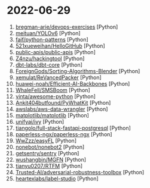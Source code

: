 # 2022-06-29

1. [bregman-arie/devops-exercises](https://github.com/bregman-arie/devops-exercises "Linux, Jenkins, AWS, SRE, Prometheus, Docker, Python, Ansible, Git, Kubernetes, Terraform, OpenStack, SQL, NoSQL, Azure, GCP, DNS, Elastic, Network, Virtualization. DevOps Interview Questions") [Python]
2. [meituan/YOLOv6](https://github.com/meituan/YOLOv6 "YOLOv6: a single-stage object detection framework dedicated to industrial applications.") [Python]
3. [faif/python-patterns](https://github.com/faif/python-patterns "A collection of design patterns/idioms in Python") [Python]
4. [521xueweihan/HelloGitHub](https://github.com/521xueweihan/HelloGitHub "分享 GitHub 上有趣、入门级的开源项目。Share interesting, entry-level open source projects on GitHub.") [Python]
5. [public-apis/public-apis](https://github.com/public-apis/public-apis "A collective list of free APIs") [Python]
6. [Z4nzu/hackingtool](https://github.com/Z4nzu/hackingtool "ALL IN ONE Hacking Tool For Hackers") [Python]
7. [dbt-labs/dbt-core](https://github.com/dbt-labs/dbt-core "dbt enables data analysts and engineers to transform their data using the same practices that software engineers use to build applications.") [Python]
8. [ForeignGods/Sorting-Algorithms-Blender](https://github.com/ForeignGods/Sorting-Algorithms-Blender "Sorting algorithms visualized using the Blender Python API.") [Python]
9. [xemulat/ReVancedPacker](https://github.com/xemulat/ReVancedPacker "FOSS ReVanced to Apk Packer (ReVanced Cli Wrapper) written in Python 3.10.5") [Python]
10. [huawei-noah/Efficient-AI-Backbones](https://github.com/huawei-noah/Efficient-AI-Backbones "Efficient AI Backbones including GhostNet, TNT and MLP, developed by Huawei Noah's Ark Lab.") [Python]
11. [WhaleFell/SMSBoom](https://github.com/WhaleFell/SMSBoom "短信轰炸/短信测压/ | 一个健壮免费的python短信轰炸程序，专门炸坏蛋蛋，百万接口，多线程全自动添加有效接口，支持异步协程百万并发，全免费的短信轰炸工具！！高一美术生开发全网首发！！") [Python]
12. [vinta/awesome-python](https://github.com/vinta/awesome-python "A curated list of awesome Python frameworks, libraries, software and resources") [Python]
13. [Ankit404butfound/PyWhatKit](https://github.com/Ankit404butfound/PyWhatKit "Send WhatsApp message at certain time and many other things.") [Python]
14. [awslabs/aws-data-wrangler](https://github.com/awslabs/aws-data-wrangler "Pandas on AWS - Easy integration with Athena, Glue, Redshift, Timestream, Neptune, OpenSearch, QuickSight, Chime, CloudWatchLogs, DynamoDB, EMR, SecretManager, PostgreSQL, MySQL, SQLServer and S3 (Parquet, CSV, JSON and EXCEL).") [Python]
15. [matplotlib/matplotlib](https://github.com/matplotlib/matplotlib "matplotlib: plotting with Python") [Python]
16. [unifyai/ivy](https://github.com/unifyai/ivy "The Unified Machine Learning Framework") [Python]
17. [tiangolo/full-stack-fastapi-postgresql](https://github.com/tiangolo/full-stack-fastapi-postgresql "Full stack, modern web application generator. Using FastAPI, PostgreSQL as database, Docker, automatic HTTPS and more.") [Python]
18. [paperless-ngx/paperless-ngx](https://github.com/paperless-ngx/paperless-ngx "A community-supported supercharged version of paperless: scan, index and archive all your physical documents") [Python]
19. [WwZzz/easyFL](https://github.com/WwZzz/easyFL "An experimental platform to quickly realize and compare with popular centralized federated learning algorithms. A realization of federated learning algorithm on fairness (FedFV, Federated Learning with Fair Averaging, https://fanxlxmu.github.io/publication/ijcai2021/) was accepted by IJCAI-21 (https://www.ijcai.org/proceedings/2021/223).") [Python]
20. [nonebot/nonebot2](https://github.com/nonebot/nonebot2 "跨平台 Python 异步聊天机器人框架 / Asynchronous multi-platform chatbot framework written in Python") [Python]
21. [getsentry/sentry](https://github.com/getsentry/sentry "Sentry is cross-platform application monitoring, with a focus on error reporting.") [Python]
22. [wushangbin/MGFN](https://github.com/wushangbin/MGFN "MGFN: Multi-Graph Fusion Networks for Urban Region Embedding (MGFN, https://fanxlxmu.github.io/publication/ijcai22/) was accepted by IJCAI-2022.") [Python]
23. [tianyu0207/RTFM](https://github.com/tianyu0207/RTFM "Official code for 'Weakly-supervised Video Anomaly Detection with Robust Temporal Feature Magnitude Learning' [ICCV 2021]") [Python]
24. [Trusted-AI/adversarial-robustness-toolbox](https://github.com/Trusted-AI/adversarial-robustness-toolbox "Adversarial Robustness Toolbox (ART) - Python Library for Machine Learning Security - Evasion, Poisoning, Extraction, Inference - Red and Blue Teams") [Python]
25. [heartexlabs/label-studio](https://github.com/heartexlabs/label-studio "Label Studio is a multi-type data labeling and annotation tool with standardized output format") [Python]
